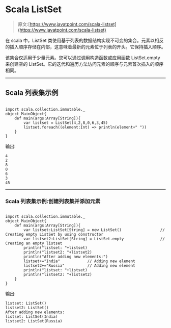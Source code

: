 # Scala ListSet

> 原文:[https://www.javatpoint.com/scala-listset](https://www.javatpoint.com/scala-listset)

在 scala 中，ListSet 类使用基于列表的数据结构实现不可变的集合。元素以相反的插入顺序存储在内部，这意味着最新的元素位于列表的开头。它保持插入顺序。

该集合仅适用于少量元素。您可以通过调用构造函数或应用函数 ListSet.empty 来创建空的 ListSet。它的迭代和遍历方法访问元素的顺序与元素首次插入的顺序相同。

* * *

## Scala 列表集示例

```

import scala.collection.immutable._
object MainObject{
    def main(args:Array[String]){
        var listset = ListSet(4,2,8,0,6,3,45)
        listset.foreach((element:Int) => println(element+" "))
    }
}

```

输出:

```
4 
2 
8 
0 
6 
3 
45

```

* * *

### Scala 列表集示例:创建列表集并添加元素

```

import scala.collection.immutable._
object MainObject{
    def main(args:Array[String]){
        var listset:ListSet[String] = new ListSet()                 // Creating empty ListSet by using constructor
        var listset2:ListSet[String] = ListSet.empty                // Creating an empty listset
        println("listset: "+listset)
        println("listset2: "+listset2)
        println("After adding new elements:")
        listset+="India"            // Adding new element
        listset2+="Russia"          // Adding new element
        println("listset: "+listset)
        println("listset2: "+listset2)
    }
}

```

输出:

```
listset: ListSet()
listset2: ListSet()
After adding new elements:
listset: ListSet(India)
listset2: ListSet(Russia)

```